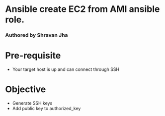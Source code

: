 # Ansible create EC2 from AMI ansible role.

### Authored by Shravan Jha

# Pre-requisite
  - Your target host is up and can connect through SSH

# Objective

  - Generate SSH keys
  - Add public key to authorized_key